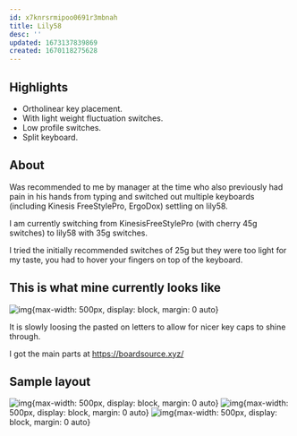 ```yaml
---
id: x7knrsrmipoo0691r3mbnah
title: Lily58
desc: ''
updated: 1673137839869
created: 1670118275628
---
```


## Highlights
- Ortholinear key placement.
- With light weight fluctuation switches.
- Low profile switches.
- Split keyboard.

## About 
Was recommended to me by manager at the time who also previously had pain in his hands from typing and switched out multiple keyboards (including Kinesis FreeStylePro, ErgoDox) settling on lily58.

I am currently switching from KinesisFreeStylePro (with cherry 45g switches) to lily58 with 35g switches. 

I tried the initially recommended switches of 25g but they were too light for my taste, you had to hover your fingers on top of the keyboard. 

## This is what mine currently looks like
![img](/assets/images/Screen_Shot_2023-01-07_at_4.29.18_PM.png){max-width: 500px, display: block, margin: 0 auto}

It is slowly loosing the pasted on letters to allow for nicer key caps to shine through.

I got the main parts at https://boardsource.xyz/

## Sample layout
![img](/assets/images/Screen_Shot_2022-12-17_at_9.31.09_AM.png){max-width: 500px, display: block, margin: 0 auto} 
![img](/assets/images/Screen_Shot_2022-12-17_at_9.31.44_AM.png){max-width: 500px, display: block, margin: 0 auto}
![img](/assets/images/Screen_Shot_2022-12-17_at_9.35.51_AM.png){max-width: 500px, display: block, margin: 0 auto}


